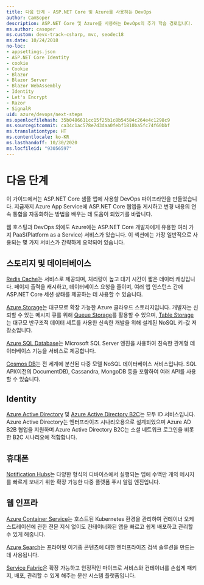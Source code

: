 ```yaml
---
title: 다음 단계 - ASP.NET Core 및 Azure를 사용하는 DevOps
author: CamSoper
description: ASP.NET Core 및 Azure를 사용하는 DevOps의 추가 학습 경로입니다.
ms.author: casoper
ms.custom: devx-track-csharp, mvc, seodec18
ms.date: 10/24/2018
no-loc:
- appsettings.json
- ASP.NET Core Identity
- cookie
- Cookie
- Blazor
- Blazor Server
- Blazor WebAssembly
- Identity
- Let's Encrypt
- Razor
- SignalR
uid: azure/devops/next-steps
ms.openlocfilehash: 35b0486611cc15f25b1c8b54584c264e4c1298c9
ms.sourcegitcommit: ca34c1ac578e7d3daa0febf1810ba5fc74f60bbf
ms.translationtype: HT
ms.contentlocale: ko-KR
ms.lasthandoff: 10/30/2020
ms.locfileid: "93056597"
---
```

# <a name="next-steps"></a>다음 단계

이 가이드에서는 ASP.NET Core 샘플 앱에 사용할 DevOps 파이프라인을 만들었습니다. 지금까지 Azure App Service에 ASP.NET Core 웹앱을 게시하고 변경 내용의 연속 통합을 자동화하는 방법을 배우는 데 도움이 되었기를 바랍니다.

웹 호스팅과 DevOps 외에도 Azure에는 ASP.NET Core 개발자에게 유용한 여러 가지 PaaS(Platform as a Service) 서비스가 있습니다. 이 섹션에는 가장 일반적으로 사용되는 몇 가지 서비스가 간략하게 요약되어 있습니다.

## <a name="storage-and-databases"></a>스토리지 및 데이터베이스

[Redis Cache](/azure/redis-cache/)는 서비스로 제공되며, 처리량이 높고 대기 시간이 짧은 데이터 캐싱입니다. 페이지 출력을 캐시하고, 데이터베이스 요청을 줄이며, 여러 앱 인스턴스 간에 ASP.NET Core 세션 상태를 제공하는 데 사용할 수 있습니다.

[Azure Storage](/azure/storage/)는 대규모로 확장 가능한 Azure 클라우드 스토리지입니다. 개발자는 신뢰할 수 있는 메시지 큐를 위해 [Queue Storage](/azure/storage/queues/storage-queues-introduction)를 활용할 수 있으며, [Table Storage](/azure/storage/tables/table-storage-overview)는 대규모 반구조적 데이터 세트를 사용한 신속한 개발을 위해 설계된 NoSQL 키-값 저장소입니다.

[Azure SQL Database](/azure/sql-database/)는 Microsoft SQL Server 엔진을 사용하여 친숙한 관계형 데이터베이스 기능을 서비스로 제공합니다.

[Cosmos DB](/azure/cosmos-db/)는 전 세계에 분산된 다중 모델 NoSQL 데이터베이스 서비스입니다. SQL API(이전의 DocumentDB), Cassandra, MongoDB 등을 포함하여 여러 API를 사용할 수 있습니다.

## Identity

[Azure Active Directory](/azure/active-directory/) 및 [Azure Active Directory B2C](/azure/active-directory-b2c/)는 모두 ID 서비스입니다. Azure Active Directory는 엔터프라이즈 시나리오용으로 설계되었으며 Azure AD B2B 협업을 지원하며 Azure Active Directory B2C는 소셜 네트워크 로그인을 비롯한 B2C 시나리오에 적합합니다.

## <a name="mobile"></a>휴대폰

[Notification Hubs](/azure/notification-hubs/)는 다양한 형식의 디바이스에서 실행되는 앱에 수백만 개의 메시지를 빠르게 보내기 위한 확장 가능한 다중 플랫폼 푸시 알림 엔진입니다.

## <a name="web-infrastructure"></a>웹 인프라

[Azure Container Service](/azure/aks/)는 호스트된 Kubernetes 환경을 관리하여 컨테이너 오케스트레이션에 관한 전문 지식 없이도 컨테이너화된 앱을 빠르고 쉽게 배포하고 관리할 수 있게 해줍니다.

[Azure Search](/azure/search/)는 프라이빗 이기종 콘텐츠에 대한 엔터프라이즈 검색 솔루션을 만드는 데 사용됩니다.

[Service Fabric](/azure/service-fabric/)은 확장 가능하고 안정적인 마이크로 서비스와 컨테이너를 손쉽게 패키지, 배포, 관리할 수 있게 해주는 분산 시스템 플랫폼입니다.
